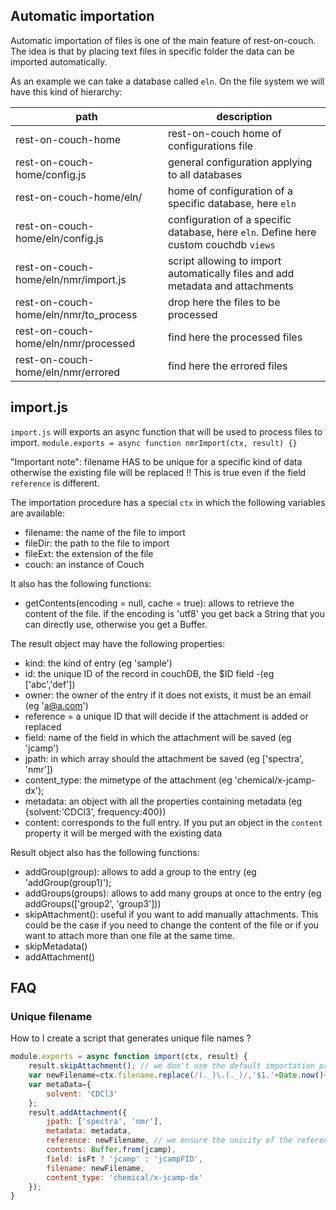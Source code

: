 ## Automatic importation

Automatic importation of files is one of the main feature of rest-on-couch. The idea
is that by placing text files in specific folder the data can be imported automatically.

As an example we can take a database called `eln`. On the file system we will have this
kind of hierarchy:

| path                                  | description                                                                          |
| ------------------------------------- | ------------------------------------------------------------------------------------ |
| rest-on-couch-home                    | rest-on-couch home of configurations file                                            |
| rest-on-couch-home/config.js          | general configuration applying to all databases                                      |
| rest-on-couch-home/eln/               | home of configuration of a specific database, here `eln`                             |
| rest-on-couch-home/eln/config.js      | configuration of a specific database, here `eln`. Define here custom couchdb `views` |
| rest-on-couch-home/eln/nmr/import.js  | script allowing to import automatically files and add metadata and attachments       |
| rest-on-couch-home/eln/nmr/to_process | drop here the files to be processed                                                  |
| rest-on-couch-home/eln/nmr/processed  | find here the processed files                                                        |
| rest-on-couch-home/eln/nmr/errored    | find here the errored files                                                          |

## import.js

`import.js` will exports an async function that will be used to process files to import.
`module.exports = async function nmrImport(ctx, result) {}`

"Important note": filename HAS to be unique for a specific kind of data otherwise the existing file will be replaced !!
This is true even if the field `reference` is different.

The importation procedure has a special `ctx` in which the following variables are available:

- filename: the name of the file to import
- fileDir: the path to the file to import
- fileExt: the extension of the file
- couch: an instance of Couch

It also has the following functions:

- getContents(encoding = null, cache = true): allows to retrieve the content of the file. if the encoding is 'utf8' you get back a String that you can directly use, otherwise you get a Buffer.

The result object may have the following properties:

- kind: the kind of entry (eg 'sample')
- id: the unique ID of the record in couchDB, the $ID field -(eg ['abc','def'])
- owner: the owner of the entry if it does not exists, it must be an email (eg 'a@a.com')
- reference = a unique ID that will decide if the attachment is added or replaced
- field: name of the field in which the attachment will be saved (eg 'jcamp')
- jpath: in which array should the attachment be saved (eg ['spectra', 'nmr'])
- content_type: the mimetype of the attachment (eg 'chemical/x-jcamp-dx');
- metadata: an object with all the properties containing metadata (eg {solvent:'CDCl3', frequency:400})
- content: corresponds to the full entry. If you put an object in the `content` property it will be merged with the existing
  data

Result object also has the following functions:

- addGroup(group): allows to add a group to the entry (eg 'addGroup(group1)');
- addGroups(groups): allows to add many groups at once to the entry (eg addGroups(['group2', 'group3']))
- skipAttachment(): useful if you want to add manually attachments. This could be the case if you need to change the
  content of the file or if you want to attach more than one file at the same time.
- skipMetadata()
- addAttachment()

## FAQ

### Unique filename

How to I create a script that generates unique file names ?

```js
module.exports = async function import(ctx, result) {
    result.skipAttachment(); // we don't use the default importation procedure
    var newFilename=ctx.filename.replace(/(._)\.(._)/,'$1.'+Date.now()+'.$2');
    var metaData={
        solvent: 'CDCl3'
    };
    result.addAttachment({
        jpath: ['spectra', 'nmr'],
        metadata: metadata,
        reference: newFilename, // we ensure the unicity of the reference as well
        contents: Buffer.from(jcamp),
        field: isFt ? 'jcamp' : 'jcampFID',
        filename: newFilename,
        content_type: 'chemical/x-jcamp-dx'
    });
}
```
